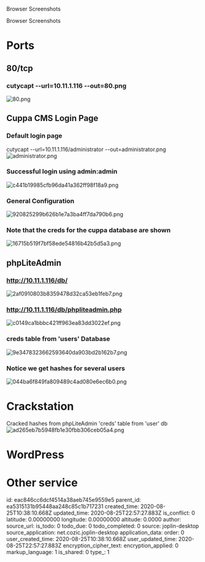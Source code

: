 Browser Screenshots

Browser Screenshots

# Ports
## 80/tcp
### cutycapt --url=10.11.1.116 --out=80.png
![80.png](:/964aea4d6d194118986006200dcc44ef)


## Cuppa CMS Login Page

### Default login page
cutycapt --url=10.11.1.116/administrator --out=administrator.png
![administrator.png](:/4764921aaf4d4cc7a279805cffb7e860)

### Successful login using admin:admin
![c441b19985cfb96da41a362ff98f18a9.png](:/4e148e88c16547ab8b5ce80bb777d7fb)

### General Configuration
![920825299b626b1e7a3ba4ff7da790b6.png](:/177f11c89fd24caea8aa704ef609e4e0)

### Note that the creds for the cuppa database are shown
![16715b519f7bf58ede54816b42b5d5a3.png](:/d5db0c0869894c5686c422309c8fa439)


## phpLiteAdmin

### http://10.11.1.116/db/
![2af0910803b8359478d32ca53eb1feb7.png](:/93b911fe49e24a18917beeeb966f98d2)

### http://10.11.1.116/db/phpliteadmin.php
![c0149ca1bbbc421ff963ea83dd3022ef.png](:/59ad4e9b2e704a56827fdfad068f158d)

### creds table from 'users' Database
![9e3478323662593640da903bd2b162b7.png](:/581ea4dc71d345ae8dae449c845cd34d)

### Notice we get hashes for several users
![044ba6f849fa809489c4ad080e6ec6b0.png](:/b80615ce0d8142318f19f15b090d3251)


# Crackstation
Cracked hashes from phpLiteAdmin 'creds' table from 'user' db
![ad265eb7b5948fb1e30fbb306ceb05a4.png](:/93d39f83fa7b4299888dfbf18368fef7)








# WordPress
# Other service



id: eac846cc6dcf4514a38aeb745e9559e5
parent_id: ea5315131b95448aa248c85c1b717231
created_time: 2020-08-25T10:38:10.668Z
updated_time: 2020-08-25T22:57:27.883Z
is_conflict: 0
latitude: 0.00000000
longitude: 0.00000000
altitude: 0.0000
author: 
source_url: 
is_todo: 0
todo_due: 0
todo_completed: 0
source: joplin-desktop
source_application: net.cozic.joplin-desktop
application_data: 
order: 0
user_created_time: 2020-08-25T10:38:10.668Z
user_updated_time: 2020-08-25T22:57:27.883Z
encryption_cipher_text: 
encryption_applied: 0
markup_language: 1
is_shared: 0
type_: 1